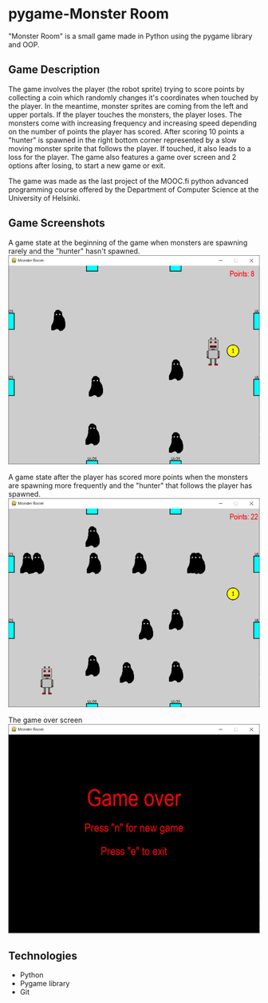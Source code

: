 # pygame-Monster Room
"Monster Room" is a small game made in Python using the pygame library and OOP. 

## Game Description
The game involves the player (the robot sprite) trying to score points by collecting a coin which randomly changes it's coordinates when touched by the player. In the meantime, monster sprites are coming from the left and upper portals. If the player touches the monsters, the player loses. The monsters come with increasing frequency and increasing speed depending on the number of points the player has scored.
After scoring 10 points a "hunter" is spawned in the right bottom corner represented by a slow moving monster sprite that follows the player. If touched, it also leads to a loss for the player. 
The game also features a game over screen and 2 options after losing, to start a new game or exit.

The game was made as the last project of the MOOC.fi python advanced programming course offered by the Department of Computer Science at the University of Helsinki.

## Game Screenshots
A game state at the beginning of the game when monsters are spawning rarely and the "hunter" hasn't spawned.
![](images/RandomGameState.JPG)

A game state after the player has scored more points when the monsters are spawning more frequently and the "hunter" that follows the player has spawned.
![](images/GameStateHunter.JPG)

The game over screen
![](images/GameOverScreen.JPG)

## Technologies
* Python 
* Pygame library
* Git
